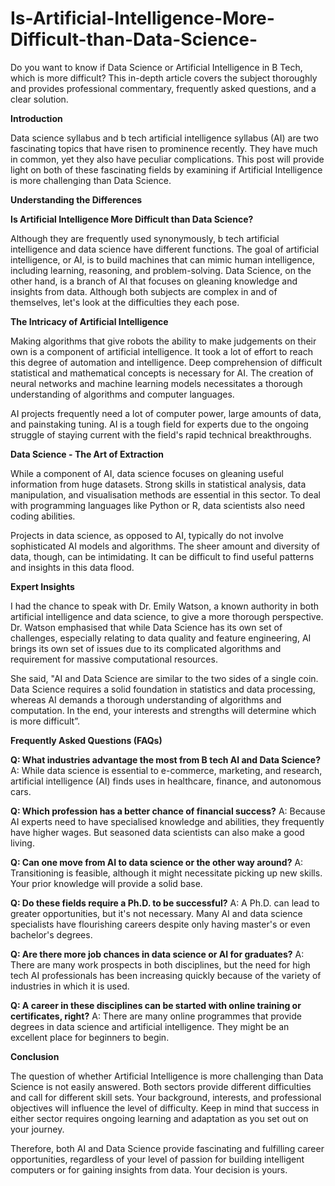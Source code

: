 # Is-Artificial-Intelligence-More-Difficult-than-Data-Science-
Do you want to know if Data Science or Artificial Intelligence in B Tech, which is more difficult? This in-depth article covers the subject thoroughly and provides professional commentary, frequently asked questions, and a clear solution.

**Introduction**

Data science syllabus and b tech artificial intelligence syllabus (AI) are two fascinating topics that have risen to prominence recently. They have much in common, yet they also have peculiar complications. This post will provide light on both of these fascinating fields by examining if Artificial Intelligence is more challenging than Data Science.

**Understanding the Differences**

**Is Artificial Intelligence More Difficult than Data Science?**

Although they are frequently used synonymously, b tech artificial intelligence and data science have different functions. The goal of artificial intelligence, or AI, is to build machines that can mimic human intelligence, including learning, reasoning, and problem-solving. Data Science, on the other hand, is a branch of AI that focuses on gleaning knowledge and insights from data. Although both subjects are complex in and of themselves, let's look at the difficulties they each pose.

**The Intricacy of Artificial Intelligence**

Making algorithms that give robots the ability to make judgements on their own is a component of artificial intelligence. It took a lot of effort to reach this degree of automation and intelligence. Deep comprehension of difficult statistical and mathematical concepts is necessary for AI. The creation of neural networks and machine learning models necessitates a thorough understanding of algorithms and computer languages.

AI projects frequently need a lot of computer power, large amounts of data, and painstaking tuning. AI is a tough field for experts due to the ongoing struggle of staying current with the field's rapid technical breakthroughs.

**Data Science - The Art of Extraction**

While a component of AI, data science focuses on gleaning useful information from huge datasets. Strong skills in statistical analysis, data manipulation, and visualisation methods are essential in this sector. To deal with programming languages like Python or R, data scientists also need coding abilities.

Projects in data science, as opposed to AI, typically do not involve sophisticated AI models and algorithms. The sheer amount and diversity of data, though, can be intimidating. It can be difficult to find useful patterns and insights in this data flood.

**Expert Insights**

I had the chance to speak with Dr. Emily Watson, a known authority in both artificial intelligence and data science, to give a more thorough perspective. Dr. Watson emphasised that while Data Science has its own set of challenges, especially relating to data quality and feature engineering, AI brings its own set of issues due to its complicated algorithms and requirement for massive computational resources.

She said, "AI and Data Science are similar to the two sides of a single coin. Data Science requires a solid foundation in statistics and data processing, whereas AI demands a thorough understanding of algorithms and computation. In the end, your interests and strengths will determine which is more difficult”.

**Frequently Asked Questions (FAQs)**

**Q: What industries advantage the most from B tech AI and Data Science?**
A: While data science is essential to e-commerce, marketing, and research, artificial intelligence (AI) finds uses in healthcare, finance, and autonomous cars.

**Q: Which profession has a better chance of financial success?**
A: Because AI experts need to have specialised knowledge and abilities, they frequently have higher wages. But seasoned data scientists can also make a good living.

**Q: Can one move from AI to data science or the other way around?**
A: Transitioning is feasible, although it might necessitate picking up new skills. Your prior knowledge will provide a solid base.

**Q: Do these fields require a Ph.D. to be successful?**
A: A Ph.D. can lead to greater opportunities, but it's not necessary. Many AI and data science specialists have flourishing careers despite only having master's or even bachelor's degrees.

**Q: Are there more job chances in data science or AI for graduates?**
A: There are many work prospects in both disciplines, but the need for high tech AI professionals has been increasing quickly because of the variety of industries in which it is used.

**Q: A career in these disciplines can be started with online training or certificates, right?**
A: There are many online programmes that provide degrees in data science and artificial intelligence. They might be an excellent place for beginners to begin.


**Conclusion**

The question of whether Artificial Intelligence is more challenging than Data Science is not easily answered. Both sectors provide different difficulties and call for different skill sets. Your background, interests, and professional objectives will influence the level of difficulty. Keep in mind that success in either sector requires ongoing learning and adaptation as you set out on your journey.

Therefore, both AI and Data Science provide fascinating and fulfilling career opportunities, regardless of your level of passion for building intelligent computers or for gaining insights from data. Your decision is yours. 
